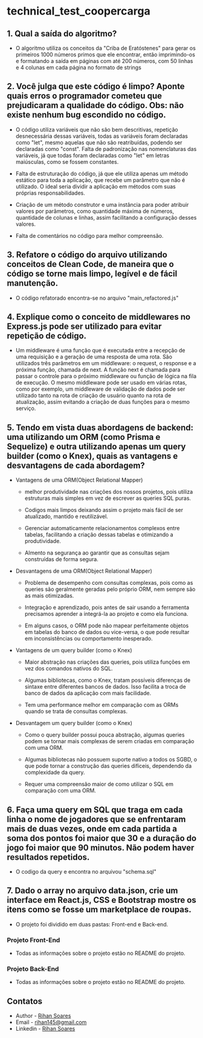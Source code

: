 # technical_test_coopercarga

## 1. Qual a saída do algoritmo?

- O algoritmo utiliza os conceitos da "Criba de Eratóstenes" para gerar os primeiros 1000 números primos que ele encontrar, então imprimindo-os e formatando a saída em páginas com até 200 números, com 50 linhas e 4 colunas em cada página no formato de strings

## 2. Você julga que este código é limpo? Aponte quais erros o programador cometeu que prejudicaram a qualidade do código. Obs: não existe nenhum bug escondido no código.

- O código utiliza variáveis que não são bem descritivas, repetição desnecessária dessas variáveis, todas as variáveis foram declaradas como "let", mesmo aquelas que não são reatribuídas, podendo ser declaradas como "const". Falta de padronização nas nomenclaturas das variáveis, já que todas foram declaradas como "let" em letras maiúsculas, como se fossem constantes.

- Falta de estruturação do código, já que ele utiliza apenas um método estático para toda a aplicação, que recebe um parâmetro que não é utilizado. O ideal seria dividir a aplicação em métodos com suas próprias responsabilidades.

- Criação de um método construtor e uma instância para poder atribuir valores por parâmetros, como quantidade máxima de números, quantidade de colunas e linhas, assim facilitando a configuração desses valores.

- Falta de comentários no código para melhor compreensão.

## 3. Refatore o código do arquivo utilizando conceitos de Clean Code, de maneira que o código se torne mais limpo, legível e de fácil manutenção.

- O código refatorado encontra-se no arquivo "main_refactored.js"

## 4. Explique como o conceito de middlewares no Express.js pode ser utilizado para evitar repetição de código.

- Um middleware é uma função que é executada entre a recepção de uma requisição e a geração de uma resposta de uma rota. São utilizados três parâmetros em um middleware: o request, o response e a próxima função, chamada de next. A função next é chamada para passar o controle para o próximo middleware ou função de lógica na fila de execução. O mesmo middleware pode ser usado em várias rotas, como por exemplo, um middleware de validação de dados pode ser utilizado tanto na rota de criação de usuário quanto na rota de atualização, assim evitando a criação de duas funções para o mesmo serviço.

## 5. Tendo em vista duas abordagens de backend: uma utilizando um ORM (como Prisma e Sequelize) e outra utilizando apenas um query builder (como o Knex), quais as vantagens e desvantagens de cada abordagem?

- Vantagens de uma ORM(Object Relational Mapper)

  - melhor produtividade nas criações dos nossos projetos, pois utiliza estruturas mais simples em vez de escrever as queries SQL puras.

  - Codigos mais limpos deixando assim o projeto mais fácil de ser atualizado, mantido e reutilizável.

  - Gerenciar automaticamente relacionamentos complexos entre tabelas, facilitando a criação dessas tabelas e otimizando a produtividade.

  - Almento na segurança ao garantir que as consultas sejam construídas de forma segura.

- Desvantagens de uma ORM(Object Relational Mapper)

  - Problema de desempenho com consultas complexas, pois como as queries são geralmente geradas pelo próprio ORM, nem sempre são as mais otimizadas.

  - Integração e aprendizado, pois antes de sair usando a ferramenta precisamos aprender a integrá-la ao projeto e como ela funciona.

  - Em alguns casos, o ORM pode não mapear perfeitamente objetos em tabelas do banco de dados ou vice-versa, o que pode resultar em inconsistências ou comportamento inesperado.

- Vantagens de um query builder (como o Knex)

  - Maior abstração nas criações das queries, pois utiliza funções em vez dos comandos nativos do SQL.

  - Algumas bibliotecas, como o Knex, tratam possíveis diferenças de sintaxe entre diferentes bancos de dados. Isso facilita a troca de banco de dados da aplicação com mais facilidade.

  - Tem uma performance melhor em comparação com as ORMs quando se trata de consultas complexas.

- Desvantagem um query builder (como o Knex)

  - Como o query builder possui pouca abstração, algumas queries podem se tornar mais complexas de serem criadas em comparação com uma ORM.

  - Algumas bibliotecas não possuem suporte nativo a todos os SGBD, o que pode tornar a construção das queries difíceis, dependendo da complexidade da query.

  - Requer uma compreensão maior de como utilizar o SQL em comparação com uma ORM.

## 6. Faça uma query em SQL que traga em cada linha o nome de jogadores que se enfrentaram mais de duas vezes, onde em cada partida a soma dos pontos foi maior que 30 e a duração do jogo foi maior que 90 minutos. Não podem haver resultados repetidos.

- O codigo da query e encontra no arquivou "schema.sql"

## 7. Dado o array no arquivo data.json, crie um interface em React.js, CSS e Bootstrap mostre os itens como se fosse um marketplace de roupas.

- O projeto foi dividido em duas pastas: Front-end e Back-end.

### Projeto Front-End
- Todas as informações sobre o projeto estão no README do projeto.

### Projeto Back-End
- Todas as informações sobre o projeto estão no README do projeto.
## Contatos

- Author - [Rihan Soares](https://portfolio-blue-three-14.vercel.app/#home)
- Email - rihan145@gmail.com
- Linkedin - [Rihan Soares](https://www.linkedin.com/in/rihansoares/)
